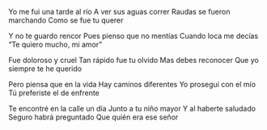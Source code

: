 
Yo me fui una tarde al río
A ver sus aguas correr
Raudas se fueron marchando
Como se fue tu querer

Y no te guardo rencor
Pues pienso que no mentías
Cuando loca me decías
“Te quiero mucho, mi amor”

Fue doloroso y cruel
Tan rápido fue tu olvido
Mas debes reconocer
Que yo siempre te he querido

Pero piensa que en la vida
Hay caminos diferentes
Yo proseguí con el mío
Tú preferiste el de enfrente

Te encontré en la calle un día
Junto a tu niño mayor
Y al haberte saludado
Seguro habrá preguntado
Que quién era ese señor